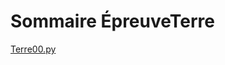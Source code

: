 # Sommaire ÉpreuveTerre


[Terre00.py](https://github.com/CorentinGar/EpreuvesTerre/blob/fff1e0659436a151b61a921772ee11edd2257023/Terre00.py) 
